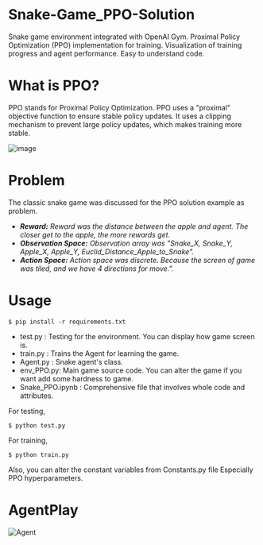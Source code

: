 # Snake-Game_PPO-Solution
Snake game environment integrated with OpenAI Gym. Proximal Policy Optimization (PPO) implementation for training. Visualization of training progress and agent performance. Easy to understand code.

# What is PPO?
  PPO stands for Proximal Policy Optimization. PPO uses a "proximal" objective function to ensure stable policy updates. 
  It uses a clipping mechanism to prevent large policy updates, which makes training more stable.
  
![image](https://github.com/RsGoksel/Snake-Game_PPO-Solution/assets/80707238/732e1a20-d920-48f9-b6cd-a045cf1c00e8)

# Problem
The classic snake game was discussed for the PPO solution example as problem. 
* _**Reward:** Reward was the distance between the apple and agent. The closer get to the apple, the more rewards get._
* _**Observation Space:** Observation array was "Snake_X, Snake_Y, Apple_X, Apple_Y, Euclid_Distance_Apple_to_Snake"._
* _**Action Space:** Action space was discrete. Because the screen of game was tiled, and we have 4 directions for move."._

# Usage

```
$ pip install -r requirements.txt
```
* test.py   :  Testing for the environment. You can display how game screen is.
* train.py  :  Trains the Agent for learning the game. 
* Agent.py  :  Snake agent's class.
* env_PPO.py:  Main game source code. You can alter the game if you want add some hardness to game.
* Snake_PPO.ipynb :  Comprehensive file that involves whole code and attributes.

For testing,
```
$ python test.py
```

For training,
```
$ python train.py
```

Also, you can alter the constant variables from Constants.py file Especially PPO hyperparameters.


# AgentPlay
![Agent](https://github.com/RsGoksel/Snake-Game_PPO-Solution/assets/80707238/429fb406-f7fb-45a6-bf85-f9bea9606df2)







 
